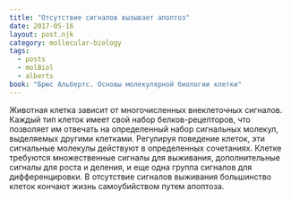 ```yaml
---
title: "Отсутствие сигналов вызывает апоптоз"
date: 2017-05-16
layout: post.njk
category: mollecular-biology
tags:
  - posts
  - molBiol
  - alberts
book: "Брюс Альбертс. Основы молекулярной биологии клетки"
---
```


Животная клетка зависит от многочисленных внеклеточных сигналов. Каждый тип клеток имеет свой набор белков-рецепторов, что позволяет им отвечать на определенный набор сигнальных молекул, выделяемых другими клетками. Регулируя поведение клеток, эти сигнальные молекулы действуют в определенных сочетаниях. Клетке требуются множественные сигналы для выживания, дополнительные сигналы для роста и деления, и еще одна группа сигналов для дифференцировки. В отсутствие сигналов выживания большинство клеток кончают жизнь самоубийством путем апоптоза.
